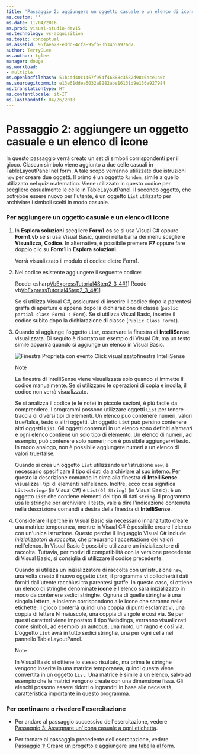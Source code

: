 ```yaml
---
title: 'Passaggio 2: aggiungere un oggetto casuale e un elenco di icone'
ms.custom: ''
ms.date: 11/04/2016
ms.prod: visual-studio-dev15
ms.technology: vs-acquisition
ms.topic: conceptual
ms.assetid: 95faea28-eddc-4cfa-95fb-3b34b5a976d7
author: TerryGLee
ms.author: tglee
manager: douge
ms.workload:
- multiple
ms.openlocfilehash: 51b4dd40c1467f954f46888c3582d98c6ace1a0c
ms.sourcegitcommit: e13e61ddea6032a8282abe16131d9e136a927984
ms.translationtype: HT
ms.contentlocale: it-IT
ms.lasthandoff: 04/26/2018
---
```

# <a name="step-2-add-a-random-object-and-a-list-of-icons"></a>Passaggio 2: aggiungere un oggetto casuale e un elenco di icone
In questo passaggio verrà creato un set di simboli corrispondenti per il gioco. Ciascun simbolo viene aggiunto a due celle casuali in TableLayoutPanel nel form. A tale scopo verranno utilizzate due istruzioni `new` per creare due oggetti. Il primo è un oggetto `Random`, simile a quello utilizzato nel quiz matematico. Viene utilizzato in questo codice per scegliere casualmente le celle in TableLayoutPanel. Il secondo oggetto, che potrebbe essere nuovo per l'utente, è un oggetto `List` utilizzato per archiviare i simboli scelti in modo casuale.

### <a name="to-add-a-random-object-and-a-list-of-icons"></a>Per aggiungere un oggetto casuale e un elenco di icone

1.  In **Esplora soluzioni** scegliere **Form1.cs** se si usa Visual C# oppure **Form1.vb** se si usa Visual Basic, quindi nella barra dei menu scegliere **Visualizza**, **Codice**. In alternativa, è possibile premere **F7** oppure fare doppio clic su **Form1** in **Esplora soluzioni**.

     Verrà visualizzato il modulo di codice dietro Form1.

2.  Nel codice esistente aggiungere il seguente codice:

     [!code-csharp[VbExpressTutorial4Step2_3_4#1](../ide/codesnippet/CSharp/step-2-add-a-random-object-and-a-list-of-icons_1.cs)]
     [!code-vb[VbExpressTutorial4Step2_3_4#1](../ide/codesnippet/VisualBasic/step-2-add-a-random-object-and-a-list-of-icons_1.vb)]

     Se si utilizza Visual C#, assicurarsi di inserire il codice dopo la parentesi graffa di apertura e appena dopo la dichiarazione di classe (`public partial class Form1 : Form`). Se si utilizza Visual Basic, inserire il codice subito dopo la dichiarazione di classe (`Public Class Form1`).

3.  Quando si aggiunge l'oggetto `List`, osservare la finestra di **IntelliSense** visualizzata. Di seguito è riportato un esempio di Visual C#, ma un testo simile apparirà quando si aggiunge un elenco in Visual Basic.

     ![Finestra Proprietà con evento Click visualizzato](../ide/media/express_listintellisense.png "Express_ListIntellisense")finestra IntelliSense

    > [!NOTE]
    >  La finestra di IntelliSense viene visualizzata solo quando si immette il codice manualmente. Se si utilizzano le operazioni di copia e incolla, il codice non verrà visualizzato.

     Se si analizza il codice (e le note) in piccole sezioni, è più facile da comprendere. I programmi possono utilizzare oggetti `List` per tenere traccia di diversi tipi di elementi. Un elenco può contenere numeri, valori true/false, testo o altri oggetti. Un oggetto `List` può persino contenere altri oggetti `List`. Gli oggetti contenuti in un elenco sono definiti *elementi* e ogni elenco contiene un solo tipo di elemento. Un elenco di numeri, ad esempio, può contenere solo numeri; non è possibile aggiungervi testo. In modo analogo, non è possibile aggiungere numeri a un elenco di valori true/false.

     Quando si crea un oggetto `List` utilizzando un'istruzione `new`, è necessario specificare il tipo di dati da archiviare al suo interno. Per questo la descrizione comando in cima alla finestra di **IntelliSense** visualizza i tipi di elementi nell'elenco. Inoltre, ecco cosa significa `List<string>` (in Visual C#) e `List(Of String)` (in Visual Basic): è un oggetto `List` che contiene elementi del tipo di dati `string`. Il programma usa le stringhe per archiviare il testo, vale a dire l'indicazione contenuta nella descrizione comandi a destra della finestra di **IntelliSense**.

4.  Considerare il perché in Visual Basic sia necessario innanzitutto creare una matrice temporanea, mentre in Visual C# è possibile creare l'elenco con un'unica istruzione. Questo perché il linguaggio Visual C# include *inizializzatori di raccolta*, che preparano l'accettazione dei valori nell'elenco. In Visual Basic è possibile utilizzare un inizializzatore di raccolta. Tuttavia, per motivi di compatibilità con la versione precedente di Visual Basic, si consiglia di utilizzare il codice precedente.

     Quando si utilizza un inizializzatore di raccolta con un'istruzione `new`, una volta creato il nuovo oggetto `List`, il programma vi collocherà i dati forniti dall'utente racchiusi tra parentesi graffe. In questo caso, si ottiene un elenco di stringhe denominate **icone** e l'elenco sarà inizializzato in modo da contenere sedici stringhe. Ognuna di quelle stringhe è una singola lettera, e insieme corrispondono alle icone che saranno nelle etichette. Il gioco conterrà quindi una coppia di punti esclamativi, una coppia di lettere N maiuscole, una coppia di virgole e così via. Se per questi caratteri viene impostato il tipo Webdings, verranno visualizzati come simboli, ad esempio un autobus, una moto, un ragno e così via. L'oggetto `List` avrà in tutto sedici stringhe, una per ogni cella nel pannello TableLayoutPanel.

    > [!NOTE]
    >  In Visual Basic si ottiene lo stesso risultato, ma prima le stringhe vengono inserite in una matrice temporanea, quindi questa viene convertita in un oggetto `List`. Una matrice è simile a un elenco, salvo ad esempio che le matrici vengono create con una dimensione fissa. Gli elenchi possono essere ridotti o ingranditi in base alle necessità, caratteristica importante in questo programma.

### <a name="to-continue-or-review"></a>Per continuare o rivedere l'esercitazione

-   Per andare al passaggio successivo dell'esercitazione, vedere [Passaggio 3: Assegnare un'icona casuale a ogni etichetta](../ide/step-3-assign-a-random-icon-to-each-label.md).

-   Per tornare al passaggio precedente dell'esercitazione, vedere [Passaggio 1: Creare un progetto e aggiungere una tabella al form](../ide/step-1-create-a-project-and-add-a-table-to-your-form.md).
